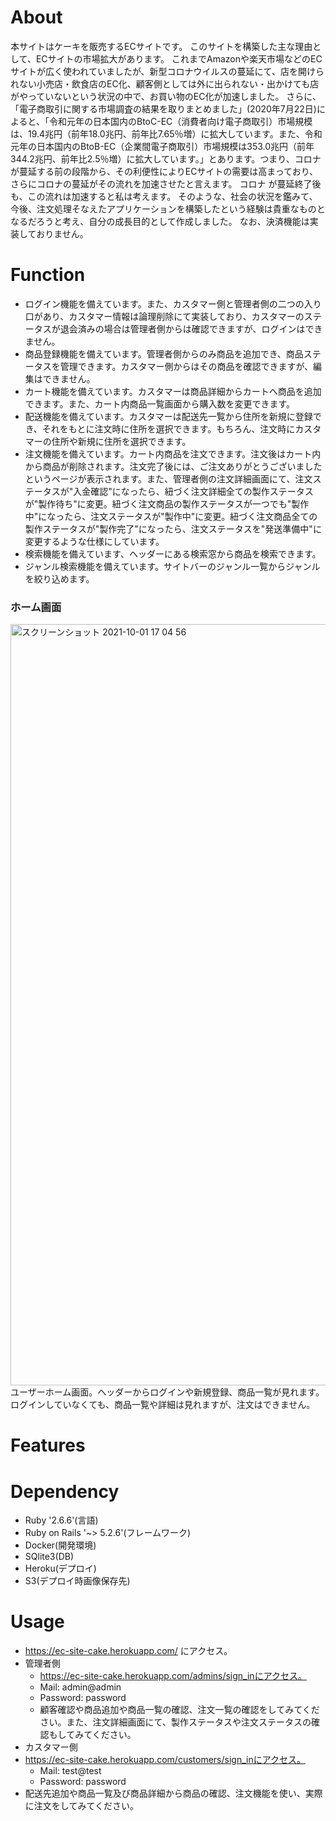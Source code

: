 # About 
本サイトはケーキを販売するECサイトです。
このサイトを構築した主な理由として、ECサイトの市場拡大があります。
これまでAmazonや楽天市場などのECサイトが広く使われていましたが、新型コロナウイルスの蔓延にて、店を開けられない小売店・飲食店のEC化、顧客側としては外に出られない・出かけても店がやっていないという状況の中で、お買い物のEC化が加速しました。
さらに、「電子商取引に関する市場調査の結果を取りまとめました」(2020年7月22日)によると、「令和元年の日本国内のBtoC-EC（消費者向け電子商取引）市場規模は、19.4兆円（前年18.0兆円、前年比7.65％増）に拡大しています。また、令和元年の日本国内のBtoB-EC（企業間電子商取引）市場規模は353.0兆円（前年344.2兆円、前年比2.5％増）に拡大しています。」とあります。つまり、コロナ が蔓延する前の段階から、その利便性によりECサイトの需要は高まっており、さらにコロナの蔓延がその流れを加速させたと言えます。
コロナ が蔓延終了後も、この流れは加速すると私は考えます。
そのような、社会の状況を鑑みて、今後、注文処理そなえたアプリケーションを構築したという経験は貴重なものとなるだろうと考え、自分の成長目的として作成しました。
なお、決済機能は実装しておりません。

# Function
  - ログイン機能を備えています。また、カスタマー側と管理者側の二つの入り口があり、カスタマー情報は論理削除にて実装しており、カスタマーのステータスが退会済みの場合は管理者側からは確認できますが、ログインはできません。
  - 商品登録機能を備えています。管理者側からのみ商品を追加でき、商品ステータスを管理できます。カスタマー側からはその商品を確認できますが、編集はできません。
  - カート機能を備えています。カスタマーは商品詳細からカートへ商品を追加できます。また、カート内商品一覧画面から購入数を変更できます。
  - 配送機能を備えています。カスタマーは配送先一覧から住所を新規に登録でき、それをもとに注文時に住所を選択できます。もちろん、注文時にカスタマーの住所や新規に住所を選択できます。
  - 注文機能を備えています。カート内商品を注文できます。注文後はカート内から商品が削除されます。注文完了後には、ご注文ありがとうございましたというページが表示されます。また、管理者側の注文詳細画面にて、注文ステータスが"入金確認"になったら、紐づく注文詳細全ての製作ステータスが"製作待ち"に変更。紐づく注文商品の製作ステータスが一つでも"製作中"になったら、注文ステータスが"製作中"に変更。紐づく注文商品全ての製作ステータスが"製作完了"になったら、注文ステータスを"発送準備中"に変更するような仕様にしています。
  - 検索機能を備えています、ヘッダーにある検索窓から商品を検索できます。
  - ジャンル検索機能を備えています。サイトバーのジャンル一覧からジャンルを絞り込めます。
### ホーム画面
<img width="1218" alt="スクリーンショット 2021-10-01 17 04 56" src="https://user-images.githubusercontent.com/68839987/135587763-66e44c50-cec0-4e9f-9119-2143b8a120c2.png">
ユーザーホーム画面。ヘッダーからログインや新規登録、商品一覧が見れます。ログインしていなくても、商品一覧や詳細は見れますが、注文はできません。

# Features

# Dependency
  - Ruby '2.6.6'(言語)
  - Ruby on Rails  '~> 5.2.6'(フレームワーク)
  - Docker(開発環境)
  - SQlite3(DB)
  - Heroku(デプロイ)
  - S3(デプロイ時画像保存先)

# Usage
  - https://ec-site-cake.herokuapp.com/ にアクセス。
  - 管理者側 
    - https://ec-site-cake.herokuapp.com/admins/sign_inにアクセス。
     - Mail: admin@admin
     - Password: password
    - 顧客確認や商品追加や商品一覧の確認、注文一覧の確認をしてみてください。また、注文詳細画面にて、製作ステータスや注文ステータスの確認もしてみてください。
  - カスタマー側
   - https://ec-site-cake.herokuapp.com/customers/sign_inにアクセス。
     - Mail: test@test
     - Password: password
   - 配送先追加や商品一覧及び商品詳細から商品の確認、注文機能を使い、実際に注文をしてみてください。
